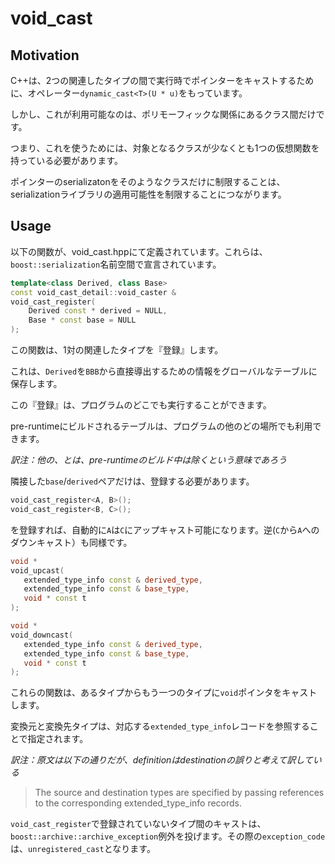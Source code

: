 # void_cast
## Motivation
C++は、2つの関連したタイプの間で実行時でポインターをキャストするために、オペレーター`dynamic_cast<T>(U * u)`をもっています。

しかし、これが利用可能なのは、ポリモーフィックな関係にあるクラス間だけです。

つまり、これを使うためには、対象となるクラスが少なくとも1つの仮想関数を持っている必要があります。

ポインターのserializatonをそのようなクラスだけに制限することは、serializationライブラリの適用可能性を制限することにつながります。

## Usage
以下の関数が、void_cast.hppにて定義されています。これらは、`boost::serialization`名前空間で宣言されています。

```cpp
template<class Derived, class Base>
const void_cast_detail::void_caster &
void_cast_register(
    Derived const * derived = NULL,
    Base * const base = NULL
);
```

この関数は、1対の関連したタイプを『登録』します。

これは、`Derived`を`BBB`から直接導出するための情報をグローバルなテーブルに保存します。

この『登録』は、プログラムのどこでも実行することができます。

pre-runtimeにビルドされるテーブルは、プログラムの他のどの場所でも利用できます。

*訳注：他の、とは、pre-runtimeのビルド中は除くという意味であろう*

隣接した`base`/`derived`ペアだけは、登録する必要があります。

```cpp
void_cast_register<A, B>();
void_cast_register<B, C>();
```

を登録すれば、自動的に`A`は`C`にアップキャスト可能になります。逆(`C`から`A`へのダウンキャスト）も同様です。

```cpp
void *
void_upcast(
   extended_type_info const & derived_type,
   extended_type_info const & base_type,
   void * const t 
);
```

```cpp
void *
void_downcast(
   extended_type_info const & derived_type,
   extended_type_info const & base_type,
   void * const t 
);
```

これらの関数は、あるタイプからもう一つのタイプに`void`ポインタをキャストします。

変換元と変換先タイプは、対応する`extended_type_info`レコードを参照することで指定されます。

*訳注：原文は以下の通りだが、definitionはdestinationの誤りと考えて訳している*

> The source and destination types are specified by passing
> references to the corresponding extended_type_info records.

`void_cast_register`で登録されていないタイプ間のキャストは、`boost::archive::archive_exception`例外を投げます。その際の`exception_code`は、`unregistered_cast`となります。

